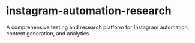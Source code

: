 # instagram-automation-research
A comprehensive testing and research platform for Instagram automation, content generation, and analytics
